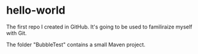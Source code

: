 # hello-world
The first repo I created in GitHub. It's going to be used to familiraize myself with Git.

The folder "BubbleTest" contains a small Maven project.
